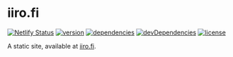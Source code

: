 # iiro.fi

[![Netlify Status](https://api.netlify.com/api/v1/badges/981f0f46-5476-460f-b143-28246a2c58fa/deploy-status)](https://app.netlify.com/sites/iiro/deploys)
[![version](https://img.shields.io/github/tag/iiroj/iiro.fi.svg)](https://github.com/iiroj/iiro.fi/releases)
[![dependencies](https://img.shields.io/david/iiroj/iiro.fi.svg)](https://github.com/iiroj/iiro.fi/blob/master/package.json)
[![devDependencies](https://img.shields.io/david/dev/iiroj/iiro.fi.svg)](https://github.com/iiroj/iiro.fi/blob/master/package.json)
[![license](https://img.shields.io/github/license/iiroj/iiro.fi.svg)](https://github.com/iiroj/iiro.fi/blob/master/LICENSE)

A static site, available at [iiro.fi](https://iiro.fi).
